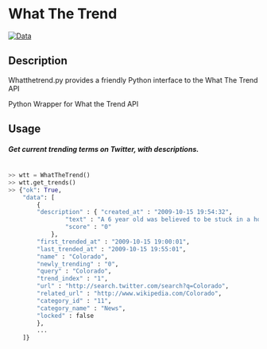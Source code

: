 # What The Trend

[![Data](http://api.whatthetrend.com/images/wtt_api_badge_120.png)](http://api.whatthetrend.com/)

## Description

Whatthetrend.py provides a friendly Python interface to the What The Trend API

Python Wrapper for What the Trend API

## Usage

##### Get current trending terms on Twitter, with descriptions.


```python

>> wtt = WhatTheTrend()
>> wtt.get_trends()
>> {"ok": True,
    "data": [
        {
        "description" : { "created_at" : "2009-10-15 19:54:32",
                "text" : "A 6 year old was believed to be stuck in a homemade hot air balloon in Denver, Colorado. The balloon landed with no boy found inside. The boy is still missing.",
                "score" : "0"
            },
		"first_trended_at" : "2009-10-15 19:00:01",
		"last_trended_at" : "2009-10-15 19:55:01",
		"name" : "Colorado",
		"newly_trending" : "0",
		"query" : "Colorado",
		"trend_index" : "1",
		"url" : "http://search.twitter.com/search?q=Colorado",
		"related_url" : "http://www.wikipedia.com/Colorado",
		"category_id" : "11",
		"category_name" : "News",
		"locked" : false
        },
        ...
    ]}
```